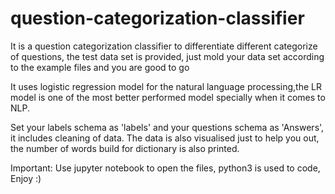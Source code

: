 # question-categorization-classifier
It is a question categorization classifier to differentiate different categorize of questions, the test data set is provided, just mold your data set according to the example files and you are good to go

It uses logistic regression model for the natural language processing,the LR model is one of the most better performed model specially when it comes to NLP.

Set your labels schema as 'labels' and your questions schema as 'Answers', it includes cleaning of data. The data is also visualised just to help you out, the number of words build for dictionary is also printed.

Important: Use jupyter notebook to open the files, python3 is used to code, Enjoy :)
